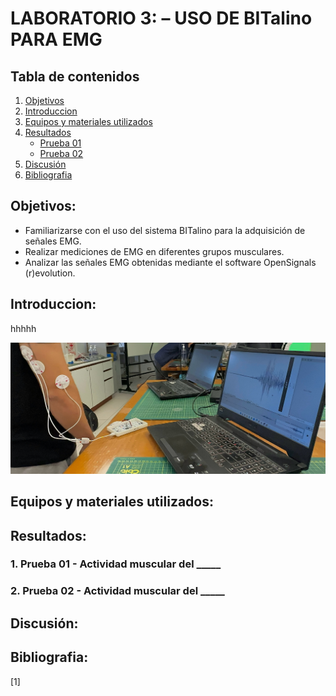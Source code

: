 # **LABORATORIO 3: – USO DE BITalino PARA EMG**
## **Tabla de contenidos**
1. [Objetivos](#Objetivos)
2. [Introduccion](#Introduccion)
3. [Equipos y materiales utilizados](#Equipos)
4. [Resultados](#Resultados)
   - [Prueba 01](#P1)
   - [Prueba 02](#P2)
6. [Discusión](#Discusión)
7. [Bibliografia](#Bibliografia)
## **Objetivos:**<a id="Objetivos"></a>
* Familiarizarse con el uso del sistema BITalino para la adquisición de señales EMG.
* Realizar mediciones de EMG en diferentes grupos musculares.
* Analizar las señales EMG obtenidas mediante el software OpenSignals (r)evolution.
## **Introduccion:**<a id="Introduccion"></a>
hhhhh

<p align="center">
  <img src="ISB - Laboratorios/Lab3-Avance de proyecto/Anexos/Lab1.png"/>
</p>



## **Equipos y materiales utilizados:**<a id="Equipos"></a>

## **Resultados:**<a id="Resultados"></a>
### 1. Prueba 01 - Actividad muscular del _____ <a name="P1"></a>

### 2. Prueba 02 - Actividad muscular del _____ <a name="P2"></a>

## **Discusión:**<a id="Discusión"></a>

## **Bibliografia:**<a id="Bibliografia"></a>
[1]	
